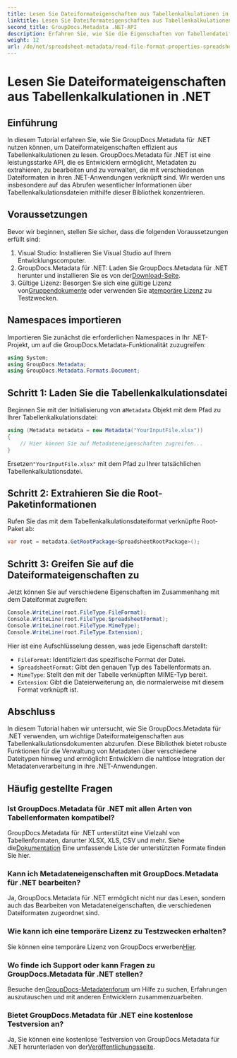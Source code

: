 ```yaml
---
title: Lesen Sie Dateiformateigenschaften aus Tabellenkalkulationen in .NET
linktitle: Lesen Sie Dateiformateigenschaften aus Tabellenkalkulationen in .NET
second_title: GroupDocs.Metadata .NET-API
description: Erfahren Sie, wie Sie die Eigenschaften von Tabellendateiformaten mithilfe von GroupDocs.Metadata für .NET lesen. Greifen Sie mit einfachen API-Aufrufen auf Dateiformat, MIME-Typ und mehr zu.
weight: 12
url: /de/net/spreadsheet-metadata/read-file-format-properties-spreadsheets/
---
```


# Lesen Sie Dateiformateigenschaften aus Tabellenkalkulationen in .NET

## Einführung
In diesem Tutorial erfahren Sie, wie Sie GroupDocs.Metadata für .NET nutzen können, um Dateiformateigenschaften effizient aus Tabellenkalkulationen zu lesen. GroupDocs.Metadata für .NET ist eine leistungsstarke API, die es Entwicklern ermöglicht, Metadaten zu extrahieren, zu bearbeiten und zu verwalten, die mit verschiedenen Dateiformaten in ihren .NET-Anwendungen verknüpft sind. Wir werden uns insbesondere auf das Abrufen wesentlicher Informationen über Tabellenkalkulationsdateien mithilfe dieser Bibliothek konzentrieren.
## Voraussetzungen
Bevor wir beginnen, stellen Sie sicher, dass die folgenden Voraussetzungen erfüllt sind:
1. Visual Studio: Installieren Sie Visual Studio auf Ihrem Entwicklungscomputer.
2.  GroupDocs.Metadata für .NET: Laden Sie GroupDocs.Metadata für .NET herunter und installieren Sie es von der[Download-Seite](https://releases.groupdocs.com/metadata/net/).
3.  Gültige Lizenz: Besorgen Sie sich eine gültige Lizenz von[Gruppendokumente](https://purchase.groupdocs.com/buy) oder verwenden Sie a[temporäre Lizenz](https://purchase.groupdocs.com/temporary-license/) zu Testzwecken.

## Namespaces importieren
Importieren Sie zunächst die erforderlichen Namespaces in Ihr .NET-Projekt, um auf die GroupDocs.Metadata-Funktionalität zuzugreifen:
```csharp
using System;
using GroupDocs.Metadata;
using GroupDocs.Metadata.Formats.Document;
```
## Schritt 1: Laden Sie die Tabellenkalkulationsdatei
 Beginnen Sie mit der Initialisierung von a`Metadata` Objekt mit dem Pfad zu Ihrer Tabellenkalkulationsdatei:
```csharp
using (Metadata metadata = new Metadata("YourInputFile.xlsx"))
{
    // Hier können Sie auf Metadateneigenschaften zugreifen...
}
```
 Ersetzen`"YourInputFile.xlsx"` mit dem Pfad zu Ihrer tatsächlichen Tabellenkalkulationsdatei.
## Schritt 2: Extrahieren Sie die Root-Paketinformationen
Rufen Sie das mit dem Tabellenkalkulationsdateiformat verknüpfte Root-Paket ab:
```csharp
var root = metadata.GetRootPackage<SpreadsheetRootPackage>();
```
## Schritt 3: Greifen Sie auf die Dateiformateigenschaften zu
Jetzt können Sie auf verschiedene Eigenschaften im Zusammenhang mit dem Dateiformat zugreifen:
```csharp
Console.WriteLine(root.FileType.FileFormat);
Console.WriteLine(root.FileType.SpreadsheetFormat);
Console.WriteLine(root.FileType.MimeType);
Console.WriteLine(root.FileType.Extension);
```
Hier ist eine Aufschlüsselung dessen, was jede Eigenschaft darstellt:
- `FileFormat`: Identifiziert das spezifische Format der Datei.
- `SpreadsheetFormat`: Gibt den genauen Typ des Tabellenformats an.
- `MimeType`: Stellt den mit der Tabelle verknüpften MIME-Typ bereit.
- `Extension`: Gibt die Dateierweiterung an, die normalerweise mit diesem Format verknüpft ist.

## Abschluss
In diesem Tutorial haben wir untersucht, wie Sie GroupDocs.Metadata für .NET verwenden, um wichtige Dateiformateigenschaften aus Tabellenkalkulationsdokumenten abzurufen. Diese Bibliothek bietet robuste Funktionen für die Verwaltung von Metadaten über verschiedene Dateitypen hinweg und ermöglicht Entwicklern die nahtlose Integration der Metadatenverarbeitung in ihre .NET-Anwendungen.

## Häufig gestellte Fragen
### Ist GroupDocs.Metadata für .NET mit allen Arten von Tabellenformaten kompatibel?
 GroupDocs.Metadata für .NET unterstützt eine Vielzahl von Tabellenformaten, darunter XLSX, XLS, CSV und mehr. Siehe die[Dokumentation](https://tutorials.groupdocs.com/metadata/net/) Eine umfassende Liste der unterstützten Formate finden Sie hier.
### Kann ich Metadateneigenschaften mit GroupDocs.Metadata für .NET bearbeiten?
Ja, GroupDocs.Metadata für .NET ermöglicht nicht nur das Lesen, sondern auch das Bearbeiten von Metadateneigenschaften, die verschiedenen Dateiformaten zugeordnet sind.
### Wie kann ich eine temporäre Lizenz zu Testzwecken erhalten?
 Sie können eine temporäre Lizenz von GroupDocs erwerben[Hier](https://purchase.groupdocs.com/temporary-license/).
### Wo finde ich Support oder kann Fragen zu GroupDocs.Metadata für .NET stellen?
 Besuche den[GroupDocs-Metadatenforum](https://forum.groupdocs.com/c/metadata/14) um Hilfe zu suchen, Erfahrungen auszutauschen und mit anderen Entwicklern zusammenzuarbeiten.
### Bietet GroupDocs.Metadata für .NET eine kostenlose Testversion an?
 Ja, Sie können eine kostenlose Testversion von GroupDocs.Metadata für .NET herunterladen von der[Veröffentlichungsseite](https://releases.groupdocs.com/).
